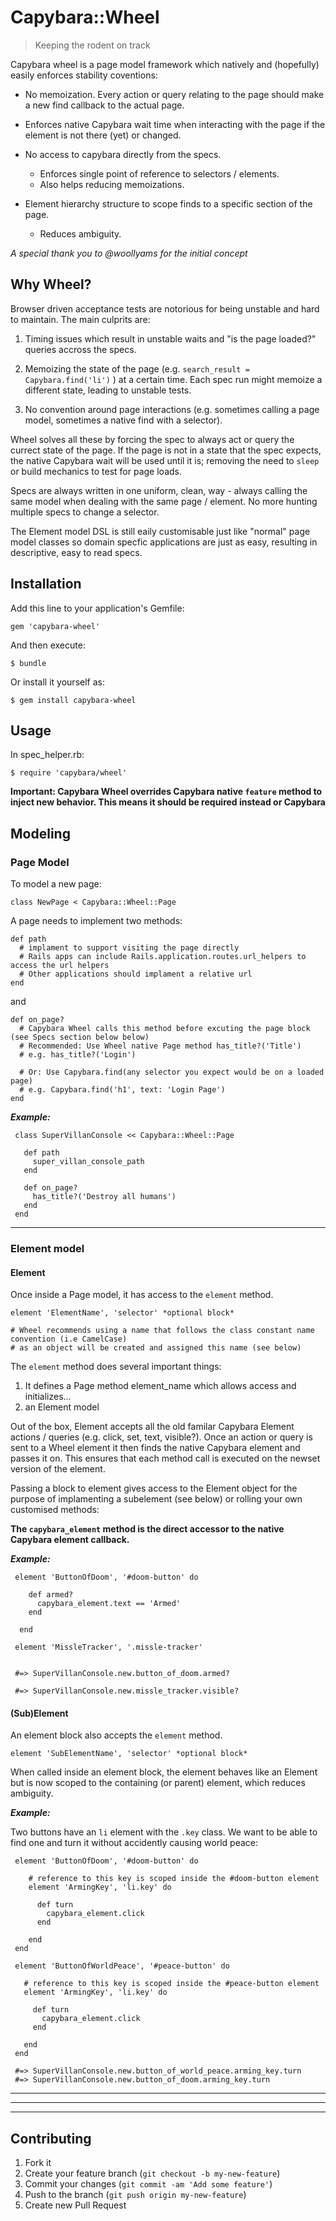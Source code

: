# Capybara::Wheel
> Keeping the rodent on track

Capybara wheel is a page model framework which natively and (hopefully) easily enforces stability coventions:

- No memoization. Every action or query relating to the page should make a new find callback to the actual page.
 - Enforces native Capybara wait time when interacting with the page if the element is not there (yet) or changed.

- No access to capybara directly from the specs.
  - Enforces single point of reference to selectors / elements.
  - Also helps reducing memoizations.

- Element hierarchy structure to scope finds to a specific section of the page.
  - Reduces ambiguity.

*A special thank you to @woollyams for the initial concept*

## Why Wheel?

Browser driven acceptance tests are notorious for being unstable and hard to maintain. The main culprits are:

1. Timing issues which result in unstable waits and "is the page loaded?" queries accross the specs.

2. Memoizing the state of the page (e.g. `search_result = Capybara.find('li')` ) at a certain time. Each spec run might memoize a different state, leading to unstable tests.

3. No convention around page interactions (e.g. sometimes calling a page model, sometimes a native find with a selector).

Wheel solves all these by forcing the spec to always act or query the currect state of the page.
If the page is not in a state that the spec expects, the native Capybara wait will be used until it is; removing the need to `sleep` or build mechanics to test for page loads.

Specs are always written in one uniform, clean, way - always calling the same model when dealing with the same page / element. No more hunting multiple specs to change a selector.

The Element model DSL is still eaily customisable just like "normal" page model classes so domain specfic applications are just as easy, resulting in descriptive, easy to read specs.

## Installation

Add this line to your application's Gemfile:

    gem 'capybara-wheel'

And then execute:

    $ bundle

Or install it yourself as:

    $ gem install capybara-wheel

## Usage

In spec_helper.rb:

    $ require 'capybara/wheel'

**Important: Capybara Wheel overrides Capybara native `feature` method to inject new behavior. This means it should be required instead or Capybara**

## Modeling

### Page Model


To model a new page:

    class NewPage < Capybara::Wheel::Page

A page needs to implement two methods:

    def path
      # implament to support visiting the page directly
      # Rails apps can include Rails.application.routes.url_helpers to access the url helpers
      # Other applications should implament a relative url
    end

  and

    def on_page?
      # Capybara Wheel calls this method before excuting the page block (see Specs section below below)
      # Recommended: Use Wheel native Page method has_title?('Title')
      # e.g. has_title?('Login')

      # Or: Use Capybara.find(any selector you expect would be on a loaded page)
      # e.g. Capybara.find('h1', text: 'Login Page')
    end

**_Example:_**

     class SuperVillanConsole << Capybara::Wheel::Page

       def path
         super_villan_console_path
       end

       def on_page?
         has_title?('Destroy all humans')
       end
     end

***

### Element model

#### Element

Once inside a Page model, it has access to the `element` method.

    element 'ElementName', 'selector' *optional block*

    # Wheel recommends using a name that follows the class constant name convention (i.e CamelCase)
    # as an object will be created and assigned this name (see below)

The `element` method does several important things:

1. It defines a Page method element_name which allows access and initializes...
2. an Element model

Out of the box, Element accepts all the old familar Capybara Element actions / queries (e.g. click, set, text, visible?). Once an action or query is sent to a Wheel element it then finds the native Capybara element and passes it on. This ensures that each method call is executed on the newset version of the element.

Passing a block to element gives access to the Element object for the purpose of implamenting a subelement (see below) or rolling your own customised methods:

**The `capybara_element` method is the direct accessor to the native Capybara element callback.**

**_Example:_**

     element 'ButtonOfDoom', '#doom-button' do

        def armed?
          capybara_element.text == 'Armed'
        end

      end

     element 'MissleTracker', '.missle-tracker'


     #=> SuperVillanConsole.new.button_of_doom.armed?

     #=> SuperVillanConsole.new.missle_tracker.visible?



#### (Sub)Element

An element block also accepts the `element` method.

    element 'SubElementName', 'selector' *optional block*

When called inside an element block, the element behaves like an Element but is now scoped to the containing (or parent) element, which reduces ambiguity.

**_Example:_**

 Two buttons have an `li` element with the `.key` class. We want to be able to find one and turn it without accidently causing world peace:

     element 'ButtonOfDoom', '#doom-button' do

        # reference to this key is scoped inside the #doom-button element
        element 'ArmingKey', 'li.key' do

          def turn
            capybara_element.click
          end

        end
     end

     element 'ButtonOfWorldPeace', '#peace-button' do

       # reference to this key is scoped inside the #peace-button element
       element 'ArmingKey', 'li.key' do

         def turn
           capybara_element.click
         end

       end
     end

     #=> SuperVillanConsole.new.button_of_world_peace.arming_key.turn
     #=> SuperVillanConsole.new.button_of_doom.arming_key.turn
***
***
***



## Contributing

1. Fork it
2. Create your feature branch (`git checkout -b my-new-feature`)
3. Commit your changes (`git commit -am 'Add some feature'`)
4. Push to the branch (`git push origin my-new-feature`)
5. Create new Pull Request
